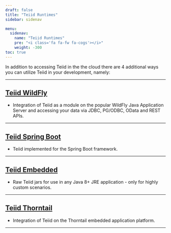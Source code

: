 ```yaml
---
draft: false
title: "Teiid Runtimes"
sidebar: sidenav

menu:
  sidenav:
    name: "Teiid Runtimes"
    pre: "<i class='fa fa-fw fa-cogs'></i>"
    weight: -300
toc: true
---
```


In addition to accessing Teiid in the the cloud there are 4 additional ways you can utilize Teiid in your development, namely:

---

## [Teiid WildFly](teiid_wildfly)
  - Integration of Teiid as a module on the popular WildFly Java Application Server and accessing your data via JDBC, PG/ODBC, OData and REST APIs.

---

## [Teiid Spring Boot](./springboot)
  - Teiid implemented for the Spring Boot framework.

---

## [Teiid Embedded](./embedded)
  - Raw Teiid jars for use in any Java 8+ JRE application - only for highly custom scenarios.
  
---

## [Teiid Thorntail](thorntail)
  - Integration of Teiid on the Thorntail embedded application platform.
  
---
